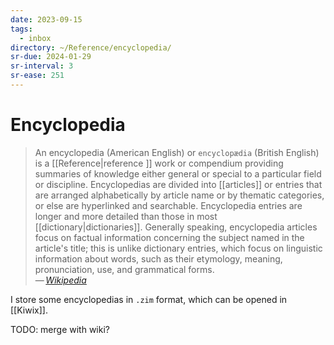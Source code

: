 ```yaml
---
date: 2023-09-15
tags:
  - inbox
directory: ~/Reference/encyclopedia/
sr-due: 2024-01-29
sr-interval: 3
sr-ease: 251
---
```


# Encyclopedia

> An encyclopedia (American English) or `encyclopædia` (British English) is a
> [[Reference|reference ]] work or compendium providing summaries of knowledge
> either general or special to a particular field or discipline. Encyclopedias
> are divided into [[articles]] or entries that are arranged
> alphabetically by article name or by thematic categories, or else are
> hyperlinked and searchable. Encyclopedia entries are longer and more detailed
> than those in most [[dictionary|dictionaries]]. Generally speaking,
> encyclopedia articles focus on factual information concerning the subject
> named in the article's title; this is unlike dictionary entries, which focus
> on linguistic information about words, such as their etymology, meaning,
> pronunciation, use, and grammatical forms.\
> — <cite>[Wikipedia](https://en.wikipedia.org/wiki/Encyclopedia)</cite>

I store some encyclopedias in `.zim` format, which can be opened in [[Kiwix]].

TODO: merge with wiki?
